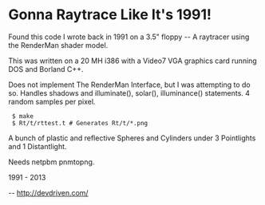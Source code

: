 
Gonna Raytrace Like It's 1991!
==============================

Found this code I wrote back in 1991 on a 3.5" floppy -- A raytracer using the RenderMan shader model.

This was written on a 20 MH i386 with a Video7 VGA graphics card running DOS and Borland C++.

Does not implement The RenderMan Interface, but I was attempting to do so.
Handles shadows and illuminate(), solar(), illuminance() statements. 
4 random samples per pixel.

     $ make
     $ Rt/t/rttest.t # Generates Rt/t/*.png

A bunch of plastic and reflective Spheres and Cylinders under 3 Pointlights and 1 Distantlight.

Needs netpbm pnmtopng.

1991 - 2013

-- http://devdriven.com/

